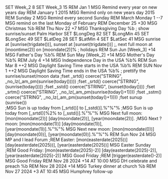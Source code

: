 SET Week_2 8
SET Week_3 15
REM Jan 1 MSG Remind every year on new years day
REM January 1 2015 MSG Remind only on new years day 2015
REM Sunday 2 MSG Remind every second Sunday
REM March Monday 1 --7 MSG remind on the last Monday of February
REM December 25 +30 MSG Christmas  %b
REM Thu Nov 22 +7  MSG Thanksgiving Day  %b
; show sunrise/sunset Palm Harbor
SET $LongDeg 82
SET $LongMin 45
SET $LongSec 49
SET $LatDeg 28
SET $LatMin 4
SET $LatSec 41
MSG sunrise at [sunrise(trigdate())], sunset at [sunset(trigdate())]
;, next full moon at [moontime(2)] on [moondate(2)]%
; holidays
REM Sun Jun [Week_3] +14 MSG Father's Day %b%
REM Sun May [Week_2] +14 MSG Mother's Day %b%
REM July 4 +14 MSG Independence Day in the USA %b%
REM Sun Mar 8 ++2 MSG Daylight Saving Time starts in the USA %b%
REM SUN Nov 1 ++2 MSG Daylight Saving Time ends in the USA %b%
; prettify the sunrise/sunset/moon data
;fset _srtd() coerce("STRING", _no_lz(_am_pm(sunrise(today()))))
;fset _srtd() coerce("STRING", (sunrise(today())))
;fset _sstd() coerce("STRING", (sunset(today())))
;fset _srtm() coerce("STRING", _no_lz(_am_pm(sunrise(today()+1))))
;fset _sstm() coerce("STRING", _no_lz(_am_pm(sunset(today()+1))))
;fset sunup (sunrise())  
;MSG Sun is up today from [_srtd()] to [_sstd()].%"%"%
;MSG Sun is up today from [_srtd()]%2%  to [_sstd()].%"%"%
MSG Next full moon: [mon(moondate(2))] [day(moondate(2))], [year(moondate(2))].
;MSG Next ? moon: [mon(moondate(1))] [day(moondate(1))], [year(moondate(1))].%"%"%
MSG Next new moon: [mon(moondate(0))] [day(moondate(0))], [year(moondate(0))].%"%"%
REM Sun Nov 24 MSG MP and I lead Forum
;REM Easter: [mon(easterdate(2025))] [day(easterdate(2025))], [year(easterdate(2025))] MSG Easter Sunday
;REM Good Friday: [mon(easterdate(2025)-2)] [day(easterdate(2025)-2)], [year(easterdate(2025)-2)] MSG Good Friday
;REM  [trigger(easterdate()-2)] MSG Good Friday
REM Nov 28 2024 +14 AT 10:00  MSG DH celebrate and preach %b
REM Nov 28 2024 +14 MSG Turkey dinner at church %b
REM Nov 27 2024 +3 AT 10:45 MSG Humphrey follow-up
